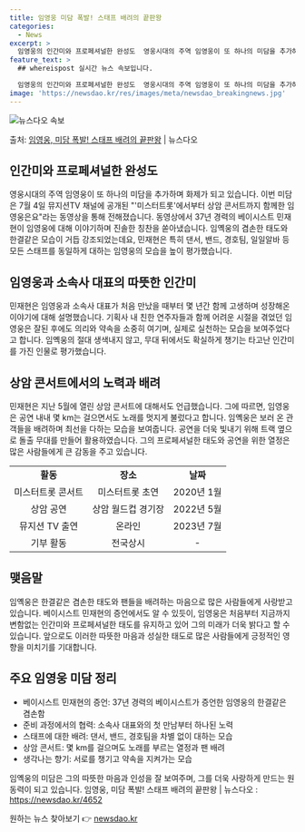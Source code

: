```yaml
---
title: 임영웅 미담 폭발! 스태프 배려의 끝판왕
categories:
  - News
excerpt: >
  임영웅의 인간미와 프로페셔널한 완성도  영웅시대의 주역 임영웅이 또 하나의 미담을 추가하며 화제가 되고 있습…
feature_text: >
  ## whereispost 실시간 뉴스 속보입니다.

  임영웅의 인간미와 프로페셔널한 완성도  영웅시대의 주역 임영웅이 또 하나의 미담을 추가하며 화제가 되고 있습…
image: 'https://newsdao.kr/res/images/meta/newsdao_breakingnews.jpg'
---
```


![뉴스다오 속보](https://newsdao.kr/res/images/meta/newsdao_breakingnews.jpg)

<p>출처: <a href="https://newsdao.kr/4652" rel="dofollow">임영웅, 미담 폭발! 스태프 배려의 끝판왕</a> | 뉴스다오</p>

<h2 data-ke-size="size26">인간미와 프로페셔널한 완성도</h2>
<p data-ke-size="size16">영웅시대의 주역 임영웅이 또 하나의 미담을 추가하며 화제가 되고 있습니다. 이번 미담은 7월 4일 뮤지션TV 채널에 공개된 "'미스터트롯'에서부터 상암 콘서트까지 함께한 임영웅은요"라는 동영상을 통해 전해졌습니다. 동영상에서 37년 경력의 베이시스트 민재현이 임영웅에 대해 이야기하며 진솔한 칭찬을 쏟아냈습니다. 임옉웅의 겸손한 태도와 한결같은 모습이 거듭 강조되었는데요, 민재현은 특히 댄서, 밴드, 경호팀, 일일알바 등 모든 스태프를 동일하게 대하는 임영웅의 모습을 높이 평가했습니다.</p>

<h2 data-ke-size="size26">임영웅과 소속사 대표의 따뜻한 인간미</h2>
<p data-ke-size="size16">민재현은 임영웅과 소속사 대표가 처음 만났을 때부터 몇 년간 함께 고생하며 성장해온 이야기에 대해 설명했습니다. 기획사 내 친한 연주자들과 함께 어려운 시절을 겪었던 임영웅은 잘된 후에도 의리와 약속을 소중히 여기며, 실제로 실천하는 모습을 보여주었다고 합니다. 임옉웅의 절대 생색내지 않고, 무대 뒤에서도 확실하게 챙기는 타고난 인간미를 가진 인물로 평가했습니다.</p>

<h2 data-ke-size="size26">상암 콘서트에서의 노력과 배려</h2>
<p data-ke-size="size16">민재현은 지난 5월에 열린 상암 콘서트에 대해서도 언급했습니다. 그에 따르면, 임영웅은 공연 내내 몇 km는 걸으면서도 노래를 멋지게 불렀다고 합니다. 임옉웅은 보러 온 관객들을 배려하며 최선을 다하는 모습을 보여줍니다. 공연을 더욱 빛내기 위해 트랙 옆으로 돌출 무대를 만들어 활용하였습니다. 그의 프로페셔널한 태도와 공연을 위한 열정은 많은 사람들에게 큰 감동을 주고 있습니다.</p>

<table>
  <tbody>
    <tr>
      <td style="text-align: center; height: 17px;"><b>활동</b></td>
      <td style="text-align: center; height: 17px;"><b>장소</b></td>
      <td style="text-align: center; height: 17px;"><b>날짜</b></td>
    </tr>
    <tr>
      <td style="text-align: center; height: 17px;">미스터트롯 콘서트</td>
      <td style="text-align: center; height: 17px;">미스터트롯 초연</td>
      <td style="text-align: center; height: 17px;">2020년 1월</td>
    </tr>
    <tr>
      <td style="text-align: center; height: 17px;">상암 공연</td>
      <td style="text-align: center; height: 17px;">상암 월드컵 경기장</td>
      <td style="text-align: center; height: 17px;">2022년 5월</td>
    </tr>
    <tr>
      <td style="text-align: center; height: 17px;">뮤지션 TV 출연</td>
      <td style="text-align: center; height: 17px;">온라인</td>
      <td style="text-align: center; height: 17px;">2023년 7월</td>
    </tr>
    <tr>
      <td style="text-align: center; height: 17px;">기부 활동</td>
      <td style="text-align: center; height: 17px;">전국상시</td>
      <td style="text-align: center; height: 17px;">-</td>
    </tr>
  </tbody>
</table>

<h2 data-ke-size="size26">맺음말</h2>
<p data-ke-size="size16">임옉웅은 한결같은 겸손한 태도와 팬들을 배려하는 마음으로 많은 사람들에게 사랑받고 있습니다. 베이시스트 민재현의 증언에서도 알 수 있듯이, 임영웅은 처음부터 지금까지 변함없는 인간미와 프로페셔널한 태도를 유지하고 있어 그의 미래가 더욱 밝다고 할 수 있습니다. 앞으로도 이러한 따뜻한 마음과 성실한 태도로 많은 사람들에게 긍정적인 영향을 미치기를 기대합니다.</p>

<h2 data-ke-size="size26">주요 임영웅 미담 정리</h2>

<ul>
  <li>베이시스트 민재현의 증언: 37년 경력의 베이시스트가 증언한 임영웅의 한결같은 겸손함</li>
  <li>준비 과정에서의 협력: 소속사 대표와의 첫 만남부터 하나된 노력</li>
  <li>스태프에 대한 배려: 댄서, 밴드, 경호팀을 차별 없이 대하는 모습</li>
  <li>상암 콘서트: 몇 km를 걸으며도 노래를 부르는 열정과 팬 배려</li>
  <li>생각나는 향기: 서로를 챙기고 약속을 지켜가는 모습</li>
</ul>
<p data-ke-size="size16">임옉웅의 미담은 그의 따뜻한 마음과 인성을 잘 보여주며, 그를 더욱 사랑하게 만드는 원동력이 되고 있습니다. 임영웅, 미담 폭발! 스태프 배려의 끝판왕 | 뉴스다오 : <a href="https://newsdao.kr/4652" target="_blank">https://newsdao.kr/4652</a></p> 

원하는 뉴스 찾아보기 👉 <a href="https://newsdao.kr" rel="dofollow">newsdao.kr</a>


